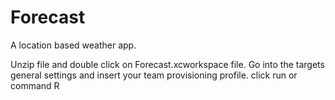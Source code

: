 # Forecast
A location based weather app.

Unzip file and double click on Forecast.xcworkspace file.
Go into the targets general settings and insert your team provisioning profile.
click run or command R



